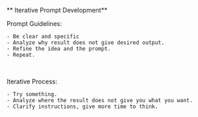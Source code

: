** Iterative Prompt Development**

Prompt Guidelines:
```
- Be clear and specific
- Analyze why result does not give desired output.
- Refine the idea and the prompt.
- Repeat.
```
</br>

Iterative Process:
```
- Try something.
- Analyze where the result does not give you what you want.
- Clarify instructions, give more time to think.
```
